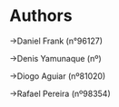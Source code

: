 # Authors
->Daniel Frank (n°96127)

->Denis Yamunaque (nº)

->Diogo Aguiar (nº81020)

->Rafael Pereira (nº98354)
